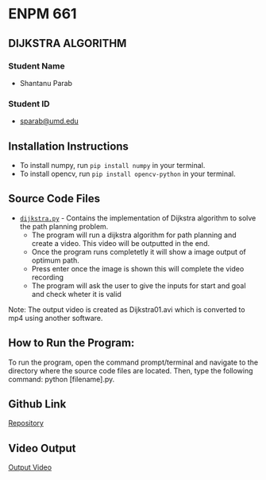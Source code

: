 # ENPM 661

## DIJKSTRA ALGORITHM

### Student Name
- Shantanu Parab

### Student ID
- sparab@umd.edu

## Installation Instructions
- To install numpy, run `pip install numpy` in your terminal.
- To install opencv, run `pip install opencv-python` in your terminal.

## Source Code Files
- [`dijkstra.py`](dijkstra.py) - Contains the implementation of Dijkstra algorithm to solve the path planning problem.
  + The program will run a dijkstra algorithm for path planning and create a video. This video will be outputted in the end.
  + Once the program runs  completetly it will show  a image output of optimum path.
  + Press enter once the image is shown this will complete the video recording
  + The program will ask the user to give the inputs for start and goal and check wheter it is valid

Note: The output video is created as Dijkstra01.avi which is converted to mp4 using another software.


## How to Run the Program:
To run the program, open the command prompt/terminal and navigate to the directory where the source code files are located. Then, type the following command: python [filename].py.

## Github Link
[Repository](https://github.com/shantanuparabumd/Dijkstra.git)

## Video Output
[Output Video](dijkstra.mp4)